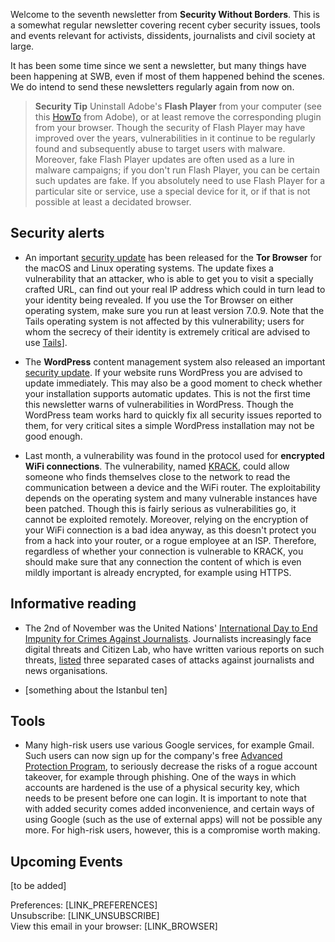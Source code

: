 Welcome to the seventh newsletter from **Security Without Borders**. This is a somewhat regular newsletter covering recent cyber security issues, tools and events relevant for activists, dissidents, journalists and civil society at large.

It has been some time since we sent a newsletter, but many things have been happening at SWB, even if most of them happened behind the scenes. We do intend to send these newsletters regularly again from now on.

> **Security Tip** Uninstall Adobe's **Flash Player** from your computer (see this [HowTo](https://helpx.adobe.com/flash-player/kb/uninstall-flash-player-windows.html) from Adobe), or at least remove the corresponding plugin from your browser.
Though the security of Flash Player may have improved over the years, vulnerabilities in it continue to be regularly found and subsequently abuse to target users with malware. Moreover, fake Flash Player updates are often used as a lure in malware campaigns; if you don't run Flash Player, you can be certain such updates are fake. If you absolutely need to use Flash Player for a particular site or service, use a special device for it, or if that is not possible at least a decidated browser.

## Security alerts

- An important [security update](https://blog.torproject.org/tor-browser-709-released) has been released for the **Tor Browser** for the macOS and Linux operating systems. The update fixes a vulnerability that an attacker, who is able to get you to visit a specially crafted URL, can find out your real IP address which could in turn lead to your identity being revealed. If you use the Tor Browser on either operating system, make sure you run at least version 7.0.9. Note that the Tails operating system is not affected by this vulnerability; users for whom the secrecy of their identity is extremely critical are advised to use [Tails](https://tails.boum.org/)].

- The **WordPress** content management system also released an important [security update](https://wordpress.org/news/2017/10/wordpress-4-8-3-security-release/). If your website runs WordPress you are advised to update immediately. This may also be a good moment to check whether your installation supports automatic updates.
This is not the first time this newsletter warns of vulnerabilities in WordPress. Though the WordPress team works hard to quickly fix all security issues reported to them, for very critical sites a simple WordPress installation may not be good enough.

- Last month, a vulnerability was found in the protocol used for **encrypted WiFi connections**. The vulnerability, named [KRACK](https://www.krackattacks.com/), could allow someone who finds themselves close to the network to read the communication between a device and the WiFi router. The exploitability depends on the operating system and many vulnerable instances have been patched.
Though this is fairly serious as vulnerabilities go, it cannot be exploited remotely. Moreover, relying on the encryption of your WiFi connection is a bad idea anyway, as this doesn't protect you from a hack into your router, or a rogue employee at an ISP. Therefore, regardless of whether your connection is vulnerable to KRACK, you should make sure that any connection the content of which is even mildly important is already encrypted, for example using HTTPS.

## Informative reading

- The 2nd of November was the United Nations' [International Day to End Impunity for Crimes Against Journalists](https://en.unesco.org/endimpunity-2017). Journalists increasingly face digital threats and Citizen Lab, who have written various reports on such threats, [listed](https://citizenlab.ca/2017/11/international-end-impunity-crimes-journalists/) three separated cases of attacks against journalists and news organisations.

- [something about the Istanbul ten]

## Tools

- Many high-risk users use various Google services, for example Gmail. Such users can now sign up for the company's free [Advanced Protection Program](https://landing.google.com/advancedprotection/), to seriously decrease the risks of a rogue account takeover, for example through phishing. One of the ways in which accounts are hardened is the use of a physical security key, which needs to be present before one can login. It is important to note that with added security comes added inconvenience, and certain ways of using Google (such as the use of external apps) will not be possible any more. For high-risk users, however, this is a compromise worth making.

## Upcoming Events

[to be added]

Preferences: [LINK_PREFERENCES]  
Unsubscribe: [LINK_UNSUBSCRIBE]  
View this email in your browser: [LINK_BROWSER]
